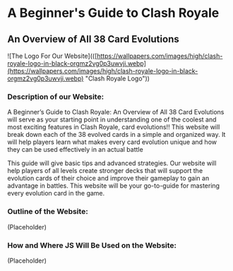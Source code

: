 # A Beginner's Guide to Clash Royale

## An Overview of All 38 Card Evolutions

![The Logo For Our Website](([https://wallpapers.com/images/high/clash-royale-logo-in-black-orgmz2vg0p3uwvji.webp](https://wallpapers.com/images/high/clash-royale-logo-in-black-orgmz2vg0p3uwvji.webp) "Clash Royale Logo"))


### Description of our Website:
   A Beginner’s Guide to Clash Royale: An Overview of All 38 Card Evolutions will serve as your starting point in understanding one of the coolest and most exciting features in Clash Royale, card evolutions!! This website will break down each of the 38 evolved cards in a simple and organized way. It will help players learn what makes every card evolution unique and how they can be used effectively in an actual battle

   This guide will give basic tips and advanced strategies. Our website will help players of all levels create stronger decks that will support the evolution cards of their choice and improve their gameplay to gain an advantage in battles. This website will be your go-to-guide for mastering every evolution card in the game.

### Outline of the Website:
(Placeholder)

### How and Where JS Will Be Used on the Website:
(Placeholder)

